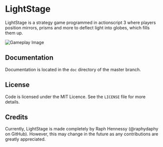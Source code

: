 # LightStage
LightStage is a strategy game programmed in actionscript 3 where players position mirrors, prisms and more to deflect light into globes, which fills them up.

![Gameplay Image](http://s32.postimg.org/p2m19wm39/level3_2.png)

## Documentation

Documentation is located in the `doc` directory of the master branch.

## License

Code is licensed under the MIT Licence. See the `LICENSE` file for more details.

## Credits

Currently, LightStage is made completely by Raph Hennessy (@raphydaphy on GitHub). However, this may change in the future as any contributions are greatly appreciated.
